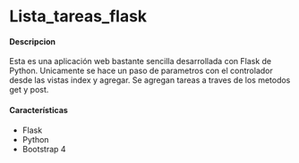 # Lista_tareas_flask

#### Descripcion
Esta es una aplicación web bastante sencilla desarrollada con Flask de Python.
Unicamente se hace un paso de parametros con el controlador desde las vistas index y agregar.
Se agregan tareas a traves de los metodos get y post.

#### Características
- Flask
- Python
- Bootstrap 4